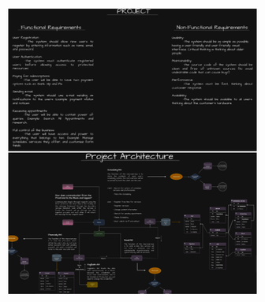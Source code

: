 ![](https://github.com/guilhermevini2013/agendaki-Modules/blob/master/readme/project.png)
![](https://github.com/guilhermevini2013/agendaki-Modules/blob/master/readme/arqui2.png)
